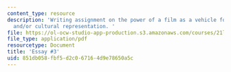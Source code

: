 ```yaml
---
content_type: resource
description: 'Writing assignment on the power of a film as a vehicle for storytelling
  and/or cultural representation. '
file: https://ol-ocw-studio-app-production.s3.amazonaws.com/courses/21l-015-introduction-to-media-studies-fall-2003/851db058fbf5d2c067164d9e78650a5c_essay3media.pdf
file_type: application/pdf
resourcetype: Document
title: 'Essay #3'
uid: 851db058-fbf5-d2c0-6716-4d9e78650a5c
---
```

